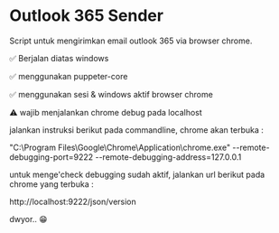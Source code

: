 
# Outlook 365 Sender

Script untuk mengirimkan email outlook 365 via browser chrome.

✅ Berjalan diatas windows

✅ menggunakan puppeter-core

✅ menggunakan sesi & windows aktif browser chrome

⚠️ wajib menjalankan chrome debug pada localhost

jalankan instruksi berikut pada commandline, chrome akan terbuka : 

"C:\Program Files\Google\Chrome\Application\chrome.exe" --remote-debugging-port=9222 --remote-debugging-address=127.0.0.1

untuk menge'check debugging sudah aktif, jalankan url berikut pada chrome yang terbuka :

http://localhost:9222/json/version

dwyor.. 😁



